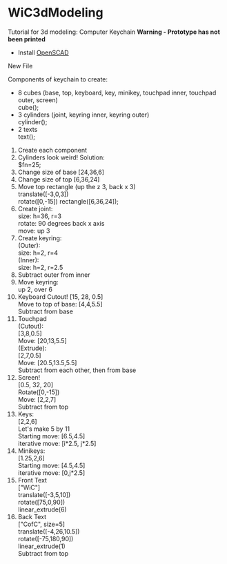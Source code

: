 # WiC3dModeling
Tutorial for 3d modeling: Computer Keychain
**Warning - Prototype has not been printed**

- Install [OpenSCAD](https://www.openscad.org/downloads.html)  

New File

Components of keychain to create:  
- 8 cubes (base, top, keyboard, key, minikey, touchpad inner, touchpad outer, screen)  
    cube();  
- 3 cylinders (joint, keyring inner, keyring outer)  
    cylinder();  
- 2 texts  
    text();  

1. Create each component  
2. Cylinders look weird!  Solution:  
    $fn=25;
3. Change size of base [24,36,6]
4. Change size of top [6,36,24]
5. Move top rectangle (up the z 3, back x 3)  
    translate([-3,0,3])  
    rotate([0,-15])
    rectangle([6,36,24]);  
6. Create joint:  
    size: h=36, r=3  
    rotate: 90 degrees back x axis  
    move: up 3  
7. Create keyring:  
    (Outer):  
    size: h=2, r=4  
    (Inner):  
    size: h=2, r=2.5  
8. Subtract outer from inner
9. Move keyring:  
    up 2, over 6  
10. Keyboard Cutout!
    [15, 28, 0.5]  
    Move to top of base: [4,4,5.5]  
    Subtract from base  
11. Touchpad  
    (Cutout):  
    [3,8,0.5]  
    Move: [20,13,5.5]  
    (Extrude):  
    [2,7,0.5]  
    Move: [20.5,13.5,5.5]  
    Subtract from each other, then from base
12. Screen!  
    [0.5, 32, 20]  
    Rotate([0,-15])  
    Move: [2,2,7]  
    Subtract from top
13. Keys:  
    [2,2,6]  
    Let's make 5 by 11  
    Starting move: [6.5,4.5]  
    iterative move: [i\*2.5, j\*2.5]
14. Minikeys:  
    [1.25,2,6]  
    Starting move: [4.5,4.5]  
    iterative move: [0,j*2.5]
15. Front Text  
    ["WiC"]  
    translate([-3,5,10])  
    rotate([75,0,90])  
    linear_extrude(6)
16. Back Text  
    ["CofC", size=5]  
    translate([-4,26,10.5])  
    rotate([-75,180,90])  
    linear_extrude(1)  
    Subtract from top  
